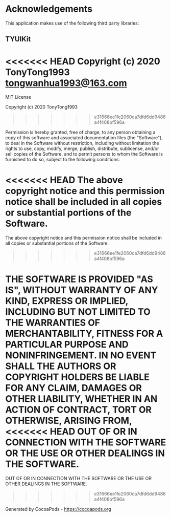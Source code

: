 # Acknowledgements
This application makes use of the following third party libraries:

## TYUIKit

<<<<<<< HEAD
Copyright (c) 2020 TonyTong1993 <tongwanhua1993@163.com>
=======
MIT License

Copyright (c) 2020 TonyTong1993
>>>>>>> e31666ee1fe2060ca7dfd6dd9486a4f408bf596a

Permission is hereby granted, free of charge, to any person obtaining a copy
of this software and associated documentation files (the "Software"), to deal
in the Software without restriction, including without limitation the rights
to use, copy, modify, merge, publish, distribute, sublicense, and/or sell
copies of the Software, and to permit persons to whom the Software is
furnished to do so, subject to the following conditions:

<<<<<<< HEAD
The above copyright notice and this permission notice shall be included in
all copies or substantial portions of the Software.
=======
The above copyright notice and this permission notice shall be included in all
copies or substantial portions of the Software.
>>>>>>> e31666ee1fe2060ca7dfd6dd9486a4f408bf596a

THE SOFTWARE IS PROVIDED "AS IS", WITHOUT WARRANTY OF ANY KIND, EXPRESS OR
IMPLIED, INCLUDING BUT NOT LIMITED TO THE WARRANTIES OF MERCHANTABILITY,
FITNESS FOR A PARTICULAR PURPOSE AND NONINFRINGEMENT. IN NO EVENT SHALL THE
AUTHORS OR COPYRIGHT HOLDERS BE LIABLE FOR ANY CLAIM, DAMAGES OR OTHER
LIABILITY, WHETHER IN AN ACTION OF CONTRACT, TORT OR OTHERWISE, ARISING FROM,
<<<<<<< HEAD
OUT OF OR IN CONNECTION WITH THE SOFTWARE OR THE USE OR OTHER DEALINGS IN
THE SOFTWARE.
=======
OUT OF OR IN CONNECTION WITH THE SOFTWARE OR THE USE OR OTHER DEALINGS IN THE
SOFTWARE.
>>>>>>> e31666ee1fe2060ca7dfd6dd9486a4f408bf596a

Generated by CocoaPods - https://cocoapods.org
